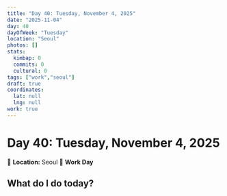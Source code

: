 ```yaml
---
title: "Day 40: Tuesday, November 4, 2025"
date: "2025-11-04"
day: 40
dayOfWeek: "Tuesday"
location: "Seoul"
photos: []
stats:
  kimbap: 0
  commits: 0
  cultural: 0
tags: ["work","seoul"]
draft: true
coordinates:
  lat: null
  lng: null
work: true
---
```

# Day 40: Tuesday, November 4, 2025

📍 **Location:** Seoul
💼 **Work Day**

## What do I do today?


